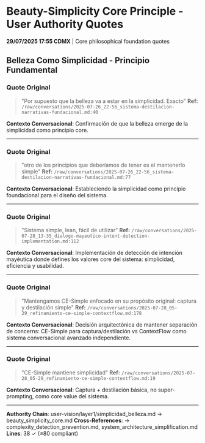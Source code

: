 # Beauty-Simplicity Core Principle - User Authority Quotes

**29/07/2025 17:55 CDMX** | Core philosophical foundation quotes

## Belleza Como Simplicidad - Principio Fundamental

### Quote Original
> "Por supuesto que la belleza va a estar en la simplicidad. Exacto"
**Ref:** `/raw/conversations/2025-07-26_22-56_sistema-destilacion-narrativas-fundacional.md:40`

**Contexto Conversacional**: Confirmación de que la belleza emerge de la simplicidad como principio core.

---

### Quote Original
> "otro de los principios que deberíamos de tener es el mantenerlo simple"
**Ref:** `/raw/conversations/2025-07-26_22-56_sistema-destilacion-narrativas-fundacional.md:77`

**Contexto Conversacional**: Estableciendo la simplicidad como principio foundacional para el diseño del sistema.

---

### Quote Original
> "Sistema simple, lean, fácil de utilizar"
**Ref:** `/raw/conversations/2025-07-28_13-35_dialogo-mayeutico-intent-detection-implementation.md:112`

**Contexto Conversacional**: Implementación de detección de intención mayéutica donde defines los valores core del sistema: simplicidad, eficiencia y usabilidad.

---

### Quote Original
> "Mantengamos CE-Simple enfocado en su propósito original: captura y destilación simple"
**Ref:** `/raw/conversations/2025-07-28_05-29_refinamiento-ce-simple-contextflow.md:178`

**Contexto Conversacional**: Decisión arquitectónica de mantener separación de concerns: CE-Simple para captura/destilación vs ContextFlow como sistema conversacional avanzado independiente.

---

### Quote Original
> "CE-Simple mantiene simplicidad"
**Ref:** `/raw/conversations/2025-07-28_05-29_refinamiento-ce-simple-contextflow.md:19`

**Contexto Conversacional**: Captura + destilación básica, no super-prompting, como core value del sistema.

---

**Authority Chain**: user-vision/layer1/simplicidad_belleza.md → beauty_simplicity_core.md
**Cross-References**: → complexity_detection_prevention.md, system_architecture_simplification.md
**Lines**: 38 ✓ (≤80 compliant)